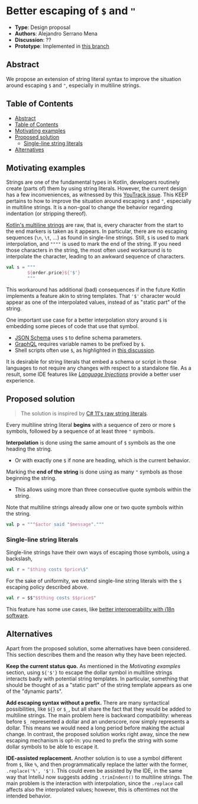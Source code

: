 # Better escaping of `$` and `"`

* **Type**: Design proposal
* **Authors**: Alejandro Serrano Mena
* **Discussion**: ??
* **Prototype**: Implemented in [this branch](https://github.com/JetBrains/kotlin/compare/rr/serras/escape-dollar)

## Abstract

We propose an extension of string literal syntax to improve the situation around escaping `$` and `"`, especially in multiline strings.

## Table of Contents

* [Abstract](#abstract)
* [Table of Contents](#table-of-contents)
* [Motivating examples](#motivating-examples)
* [Proposed solution](#proposed-solution)
    * [Single-line string literals](#single-line-string-literals)
* [Alternatives](#alternatives)

## Motivating examples

Strings are one of the fundamental types in Kotlin, developers routinely create (parts of) them by using string literals. However, the current design has a few inconveniences, as witnessed by this [YouTrack issue](https://youtrack.jetbrains.com/issue/KT-2446/String-literals). This KEEP pertains to how to improve the situation around escaping `$` and `"`, especially in multiline strings. It is a non-goal to change the behavior regarding indentation (or stripping thereof).

[Kotlin's multiline strings](https://kotlinlang.org/docs/strings.html#multiline-strings) are raw, that is, every character from the start to the end markers is taken as it appears. In particular, there are no escaping sequences (`\n`, `\t`, ...) as found in single-line strings. Still, `$` is used to mark interpolation, and `""""` is used to mark the end of the string. If you need those characters in the string, the most often used workaround is to interpolate the character, leading to an awkward sequence of characters.

```kotlin
val s = """
        ${order.price}${'$'}
        """
```

This workaround has additional (bad) consequences if in the future Kotlin implements a feature akin to string templates. That `'$'` character would appear as one of the interpolated values, instead of as "static part" of the string.

One important use case for a better interpolation story around `$` is embedding some pieces of code that use that symbol.

- [JSON Schema](https://json-schema.org/learn/getting-started-step-by-step) uses `$` to define schema parameters.
- [GraphQL](https://graphql.org/learn/queries/#variables) requires variable names to be prefixed by `$`.
- Shell scripts often use `$`, as highlighted in [this discussion](https://teamcity-support.jetbrains.com/hc/en-us/community/posts/360006480400-Write-literal-bash-script-in-kotlin-string-?page=1#community_comment_360000882020).

It is desirable for string literals that embed a schema or script in those languages to not require any changes with respect to a standalone file. As a result, some IDE features like [_Language Injections_](https://www.jetbrains.com/help/idea/using-language-injections.html#edit_injected_fragment) provide a better user experience.

## Proposed solution

> The solution is inspired by [C# 11's raw string literals](https://learn.microsoft.com/en-us/dotnet/csharp/language-reference/proposals/csharp-11.0/raw-string-literal#detailed-design-interpolation-case). 

Every multiline string literal **begins** with a sequence of zero or more `$` symbols, followed by a sequence of at least three `"` symbols.

**Interpolation** is done using the same amount of `$` symbols as the one heading the string.

* Or with exactly one `$` if none are heading, which is the current behavior.

Marking the **end of the string** is done using as many `"` symbols as those beginning the string.

* This allows using more than three consecutive quote symbols within the string.

Note that multiline strings already allow one or two quote symbols within the string.

```kotlin
val p = """$actor said "$message"."""
```

### Single-line string literals

Single-line strings have their own ways of escaping those symbols, using a backslash,

```kotlin
val r = "$thing costs $price\$"
```

For the sake of uniformity, we extend single-line string literals with the `$` escaping policy described above.

```kotlin
val r = $$"$$thing costs $$price$"
```

This feature has some use cases, like [better interoperability with i18n software](https://youtrack.jetbrains.com/issue/KT-7258/String-interpolation-plays-badly-with-i18n-and-string-positioning).

## Alternatives

Apart from the proposed solution, some alternatives have been considered. This section describes them and the reason why they have been rejected.

**Keep the current status quo.** As mentioned in the _Motivating examples_ section, using `${'$'}` to escape the dollar symbol in multiline strings interacts badly with potential string templates. In particular, something that should be thought of as a "static part" of the string template appears as one of the "dynamic parts".

**Add escaping syntax without a prefix.** There are many syntactical possibilities, like `${}` or `$_`, but all share the fact that they would be added to multiline strings. The main problem here is backward compatibility: whereas before `$_` represented a dollar and an underscore, now simply represents a dollar. This means we would need a long period before making the actual change. In contrast, the proposed solution works right away, since the new escaping mechanism is opt-in: you need to prefix the string with some dollar symbols to be able to escape it.

**IDE-assisted replacement.** Another solution is to use a symbol different from `$`, like `%`, and then programmatically replace the latter with the former, `.replace('%', '$')`. This could even be assisted by the IDE, in the same way that IntelliJ now suggests adding `.trimIndent()` to multiline strings. The main problem is the interaction with interpolation, since the `.replace` call affects also the interpolated values; however, this is oftentimes not the intended behavior.
